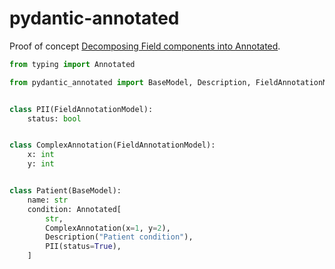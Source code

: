 # pydantic-annotated

Proof of concept [Decomposing Field components into Annotated](https://github.com/samuelcolvin/pydantic/issues/2129).

```python
from typing import Annotated

from pydantic_annotated import BaseModel, Description, FieldAnnotationModel


class PII(FieldAnnotationModel):
    status: bool


class ComplexAnnotation(FieldAnnotationModel):
    x: int
    y: int


class Patient(BaseModel):
    name: str
    condition: Annotated[
        str,
        ComplexAnnotation(x=1, y=2),
        Description("Patient condition"),
        PII(status=True),
    ]
```
